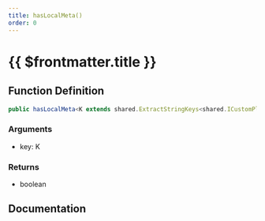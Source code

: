 ```yaml
---
title: hasLocalMeta()
order: 0
---
```


# {{ $frontmatter.title }}

<!--@include: ./hasLocalMeta_partial_header.md-->

## Function Definition

```ts
public hasLocalMeta<K extends shared.ExtractStringKeys<shared.ICustomPlayerLocalMeta>>(key: K): boolean;
```

### Arguments

* key: K

### Returns

* boolean

## Documentation

<!--@include: ./hasLocalMeta_partial_footer.md-->
